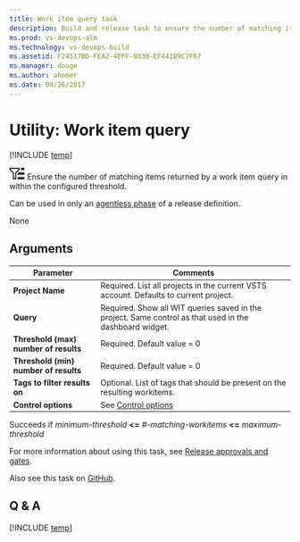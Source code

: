 ```yaml
---
title: Work item query task 
description: Build and release task to ensure the number of matching items returned by a work item query in within the configured threshold in VSTS and TFS
ms.prod: vs-devops-alm
ms.technology: vs-devops-build
ms.assetid: F24517BD-FEA2-4EFF-8030-EF441B9C7F67
ms.manager: douge
ms.author: ahomer
ms.date: 09/26/2017
---
```


# Utility: Work item query

[!INCLUDE [temp](../../_shared/version-tfs-2015-update.md)]

![](_img/query-work-items.png) Ensure the number of matching items returned by a work item query in within the configured threshold.

Can be used in only an [agentless phase](../../concepts/process/phases.md#agentless-phase) of a release definition.

None

## Arguments

| Parameter | Comments |
| --- | --- |
| **Project Name** | Required. List all projects in the current VSTS account. Defaults to current project. |
| **Query** | Required. Show all WIT queries saved in the project. Same control as that used in the dashboard widget. |
| **Threshold (max) number of results** | Required. Default value = 0 |
| **Threshold (min) number of results** | Required. Default value = 0 |
| **Tags to filter results on** | Optional. List of tags that should be present on the resulting workitems. |
| **Control options** | See [Control options](../../concepts/process/tasks.md#controloptions) |

Succeeds if _minimum-threshold_ **&lt;=** _#-matching-workitems_ **&lt;=** _maximum-threshold_

For more information about using this task, see [Release approvals and gates](../../concepts/definitions/release/approvals/index.md).

Also see this task on [GitHub](https://github.com/Microsoft/vsts-tasks/tree/master/Tasks/QueryWorkItems).

## Q & A

<!-- BEGINSECTION class="md-qanda" -->

[!INCLUDE [temp](../../_shared/qa-versions.md)]

<!-- ENDSECTION -->
